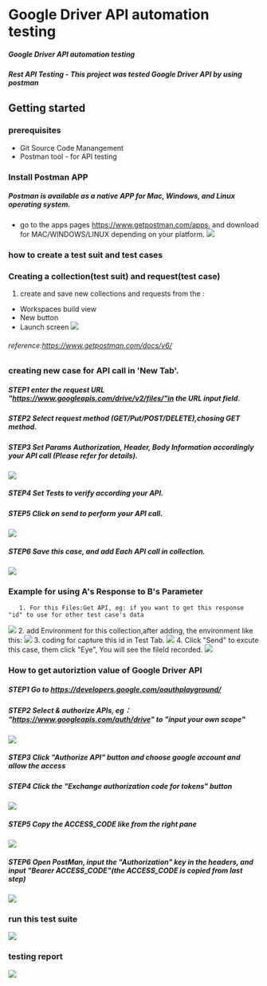 # Google Driver API automation testing 
##### Google Driver API automation testing
##### Rest API Testing - This project was tested Google Driver API by using postman
## Getting started
### prerequisites
- Git Source Code Manangement
- Postman tool - for API testing
### Install Postman APP
##### Postman is available as a native APP for Mac, Windows, and Linux operating system.
- go to the apps pages https://www.getpostman.com/apps, and download for MAC/WINDOWS/LINUX depending on your platform.
![](https://github.com/AnnaQiao/GoogleDriverAPI.postman/blob/master/pictures/download%20postman%20app.png)
### how to create a test suit and test cases
### Creating a collection(test suit) and request(test case)
  1. create and save new collections and requests from the :
   - Workspaces build view
   - New button
   - Launch screen
   ![](https://github.com/AnnaQiao/GoogleDriverAPI.postman/blob/master/pictures/launch%20screen.PNG)
   ###### reference:https://www.getpostman.com/docs/v6/
 ### creating new case for API call in 'New Tab'.
   ##### STEP1 enter the request URL "https://www.googleapis.com/drive/v2/files/"in the URL input field.
   ##### STEP2 Select request method (GET/Put/POST/DELETE),chosing GET method.
   ##### STEP3 Set Params Authorization, Header, Body Information accordingly your API call (Please refer for details).
   ![](https://github.com/AnnaQiao/GoogleDriverAPI.postman/blob/master/pictures/demo-.PNG)
   ##### STEP4 Set Tests to verify according your API.
   ##### STEP5 Click on send to perform your API call.
   ![](https://github.com/AnnaQiao/GoogleDriverAPI.postman/blob/master/pictures/testresult.PNG)
   ##### STEP6 Save this case, and add Each API call in collection. 
   ![](https://github.com/AnnaQiao/GoogleDriverAPI.postman/blob/master/pictures/requests%20in%20collection.PNG)
 ### Example for using A's Response to B's Parameter
       1. For this Files:Get API, eg: if you want to get this response "id" to use for other test case's data 
   ![](https://github.com/AnnaQiao/GoogleDriverAPI.postman/blob/master/pictures/response.PNG)
       2. add Environment for this collection,after adding, the environment like this:
     ![](https://github.com/AnnaQiao/GoogleDriverAPI.postman/blob/master/pictures/environment.PNG)
       3. coding for capture this id in Test Tab.
     ![](https://github.com/AnnaQiao/GoogleDriverAPI.postman/blob/master/pictures/Capture.PNG)
       4. Click "Send" to excute this case, them click "Eye", You will see the fileId recorded.
     ![](https://github.com/AnnaQiao/GoogleDriverAPI.postman/blob/master/pictures/GetID.PNG)
 ### How to get autoriztion value of Google Driver API
   ##### STEP1 Go to https://developers.google.com/oauthplayground/ 
   ##### STEP2 Select & authorize APIs, eg： "https://www.googleapis.com/auth/drive" to "input  your own scope" 
 ![](https://github.com/AnnaQiao/GoogleDriverAPI.postman/blob/master/pictures/authorization-1.PNG)
   ##### STEP3 Click "Authorize API" button and choose google account and allow the access
   ##### STEP4 Click the "Exchange authorization code for tokens" button
 ![](https://github.com/AnnaQiao/GoogleDriverAPI.postman/blob/master/pictures/authorization-2.PNG)
  ##### STEP5 Copy the ACCESS_CODE like from the right pane
 ![](https://github.com/AnnaQiao/GoogleDriverAPI.postman/blob/master/pictures/autorization-3.PNG)
  ##### STEP6 Open PostMan, input the "Authorization" key in the headers, and input "Bearer ACCESS_CODE"(the ACCESS_CODE is copied from last step)
 ![](https://github.com/AnnaQiao/GoogleDriverAPI.postman/blob/master/pictures/autorization-4.PNG)
 ### run this test suite 
  ![](https://github.com/AnnaQiao/GoogleDriverAPI.postman/blob/master/pictures/autorization-4.PNG)
 ### testing report
   ![](https://github.com/AnnaQiao/GoogleDriverAPI.postman/blob/master/pictures/autorization-4.PNG)
